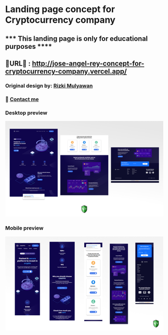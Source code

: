 # Landing page concept for Cryptocurrency company

## *** This landing page is only for educational purposes ****

## 🚀URL🚀 : http://jose-angel-rey-concept-for-cryptocurrency-company.vercel.app/

### Original design by: [Rizki Mulyawan](https://dribbble.com/mulyawan) 

### 📧 [Contact me](mailto:dev.joseangel.rey@gmail.com) 

### Desktop preview
![Desktop design](/design/Desktop-preview.png)

### Mobile preview
![Mobile design](/design/Mobile-preview.png)

